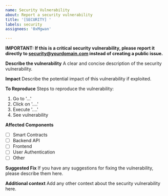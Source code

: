 ```yaml
---
name: Security Vulnerability
about: Report a security vulnerability
title: '[SECURITY] '
labels: security
assignees: '0xMgwan'

---
```


**IMPORTANT: If this is a critical security vulnerability, please report it directly to security@yourdomain.com instead of creating a public issue.**

**Describe the vulnerability**
A clear and concise description of the security vulnerability.

**Impact**
Describe the potential impact of this vulnerability if exploited.

**To Reproduce**
Steps to reproduce the vulnerability:
1. Go to '...'
2. Click on '....'
3. Execute '....'
4. See vulnerability

**Affected Components**
- [ ] Smart Contracts
- [ ] Backend API
- [ ] Frontend
- [ ] User Authentication
- [ ] Other

**Suggested Fix**
If you have any suggestions for fixing the vulnerability, please describe them here.

**Additional context**
Add any other context about the security vulnerability here.
